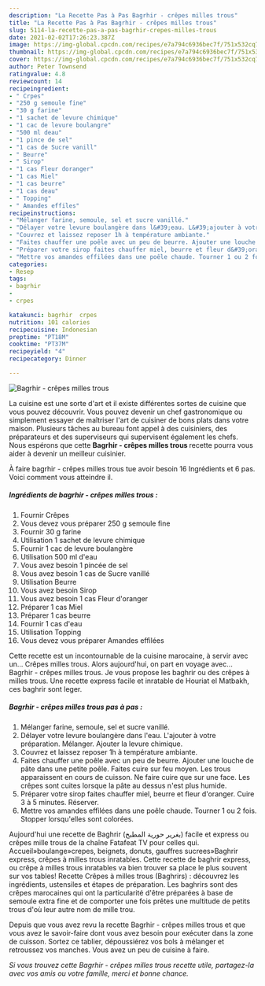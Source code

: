 ```yaml
---
description: "La Recette Pas à Pas Bagrhir - crêpes milles trous"
title: "La Recette Pas à Pas Bagrhir - crêpes milles trous"
slug: 5114-la-recette-pas-a-pas-bagrhir-crepes-milles-trous
date: 2021-02-02T17:26:23.387Z
image: https://img-global.cpcdn.com/recipes/e7a794c6936bec7f/751x532cq70/bagrhir-crepes-milles-trous-photo-principale-de-la-recette.jpg
thumbnail: https://img-global.cpcdn.com/recipes/e7a794c6936bec7f/751x532cq70/bagrhir-crepes-milles-trous-photo-principale-de-la-recette.jpg
cover: https://img-global.cpcdn.com/recipes/e7a794c6936bec7f/751x532cq70/bagrhir-crepes-milles-trous-photo-principale-de-la-recette.jpg
author: Peter Townsend
ratingvalue: 4.8
reviewcount: 14
recipeingredient:
- " Crpes"
- "250 g semoule fine"
- "30 g farine"
- "1 sachet de levure chimique"
- "1 cac de levure boulangre"
- "500 ml deau"
- "1 pince de sel"
- "1 cas de Sucre vanill"
- " Beurre"
- " Sirop"
- "1 cas Fleur doranger"
- "1 cas Miel"
- "1 cas beurre"
- "1 cas deau"
- " Topping"
- " Amandes effiles"
recipeinstructions:
- "Mélanger farine, semoule, sel et sucre vanillé."
- "Délayer votre levure boulangère dans l&#39;eau. L&#39;ajouter à votre préparation. Mélanger. Ajouter la levure chimique."
- "Couvrez et laissez reposer 1h à température ambiante."
- "Faites chauffer une poêle avec un peu de beurre. Ajouter une louche de pâte dans une petite poêle. Faites cuire sur feu moyen. Les trous apparaissent en cours de cuisson. Ne faire cuire que sur une face. Les crêpes sont cuites lorsque la pâte au dessus n&#39;est plus humide."
- "Préparer votre sirop faites chauffer miel, beurre et fleur d&#39;oranger. Cuire 3 à 5 minutes. Réserver."
- "Mettre vos amandes effilées dans une poêle chaude. Tourner 1 ou 2 fois. Stopper lorsqu&#39;elles sont colorées."
categories:
- Resep
tags:
- bagrhir
- 
- crpes

katakunci: bagrhir  crpes 
nutrition: 101 calories
recipecuisine: Indonesian
preptime: "PT18M"
cooktime: "PT37M"
recipeyield: "4"
recipecategory: Dinner

---
```



![Bagrhir - crêpes milles trous](https://img-global.cpcdn.com/recipes/e7a794c6936bec7f/751x532cq70/bagrhir-crepes-milles-trous-photo-principale-de-la-recette.jpg)

La cuisine est une sorte d'art et il existe différentes sortes de cuisine que vous pouvez découvrir. Vous pouvez devenir un chef gastronomique ou simplement essayer de maîtriser l'art de cuisiner de bons plats dans votre maison. Plusieurs tâches au bureau font appel à des cuisiniers, des préparateurs et des superviseurs qui supervisent également les chefs. Nous espérons que cette <strong> Bagrhir - crêpes milles trous </strong> recette pourra vous aider à devenir un meilleur cuisinier.

<!--inarticleads1-->

À faire bagrhir - crêpes milles trous tue avoir besoin 16 Ingrédients et 6 pas. Voici comment vous atteindre il.

##### Ingrédients de bagrhir - crêpes milles trous :

1. Fournir  Crêpes
1. Vous devez vous préparer 250 g semoule fine
1. Fournir 30 g farine
1. Utilisation 1 sachet de levure chimique
1. Fournir 1 cac de levure boulangère
1. Utilisation 500 ml d&#39;eau
1. Vous avez besoin 1 pincée de sel
1. Vous avez besoin 1 cas de Sucre vanillé
1. Utilisation  Beurre
1. Vous avez besoin  Sirop
1. Vous avez besoin 1 cas Fleur d&#39;oranger
1. Préparer 1 cas Miel
1. Préparer 1 cas beurre
1. Fournir 1 cas d&#39;eau
1. Utilisation  Topping
1. Vous devez vous préparer  Amandes effilées


Cette recette est un incontournable de la cuisine marocaine, à servir avec un… Crêpes milles trous. Alors aujourd&#39;hui, on part en voyage avec… Bagrhir - crêpes milles trous. Je vous propose les baghrir ou des crêpes à milles trous. Une recette express facile et inratable de Houriat el Matbakh, ces baghrir sont leger. 

<!--inarticleads2-->

##### Bagrhir - crêpes milles trous pas à pas :

1. Mélanger farine, semoule, sel et sucre vanillé.
1. Délayer votre levure boulangère dans l&#39;eau. L&#39;ajouter à votre préparation. Mélanger. Ajouter la levure chimique.
1. Couvrez et laissez reposer 1h à température ambiante.
1. Faites chauffer une poêle avec un peu de beurre. Ajouter une louche de pâte dans une petite poêle. Faites cuire sur feu moyen. Les trous apparaissent en cours de cuisson. Ne faire cuire que sur une face. Les crêpes sont cuites lorsque la pâte au dessus n&#39;est plus humide.
1. Préparer votre sirop faites chauffer miel, beurre et fleur d&#39;oranger. Cuire 3 à 5 minutes. Réserver.
1. Mettre vos amandes effilées dans une poêle chaude. Tourner 1 ou 2 fois. Stopper lorsqu&#39;elles sont colorées.


Aujourd&#39;hui une recette de Baghrir (بغرير حورية المطبخ) facile et express ou crêpes mille trous de la chaîne Fatafeat TV pour celles qui. Accueil»boulange»crepes, beignets, donuts, gauffres sucrees»Baghrir express, crêpes à milles trous inratables. Cette recette de baghrir express, ou crêpe à milles trous inratables va bien trouver sa place le plus souvent sur vos tables! Recette Crêpes à milles trous (Baghrirs) : découvrez les ingrédients, ustensiles et étapes de préparation. Les baghrirs sont des crêpes marocaines qui ont la particularité d&#39;être préparées à base de semoule extra fine et de comporter une fois prêtes une multitude de petits trous d&#39;où leur autre nom de mille trou. 

<!--inarticleads1-->

<p>
Depuis que vous avez revu la recette Bagrhir - crêpes milles trous et que vous avez le savoir-faire dont vous avez besoin pour exécuter dans la zone de cuisson. Sortez ce tablier, dépoussiérez vos bols à mélanger et retroussez vos manches. Vous avez un peu de cuisine à faire.
</p>

<p>
<i>Si vous trouvez cette Bagrhir - crêpes milles trous recette utile, partagez-la avec vos amis ou votre famille, merci et bonne chance.</i>
</p>
